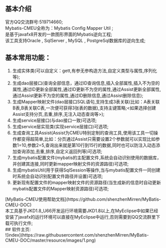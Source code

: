 ## 基本介绍
官方QQ交流群号:519714660;<br/>
Mybatis-CMEU全称为：Mybatis Config Mapper Util ;<br/>
是基于javafx8开发的一款图形界面的Mybatis逆向工程;<br/>
该工具支持Oracle , SqlServer , MySQL , PostgreSql数据库的逆向生成;<br/>
## 基本常用功能：<br/>
<ol>
<li>生成实体类(可以自定义：gett,有参无参构造方法,自定义类型与属性,序列化等);</li>
<li>生成dao层接口(查询全部信息，通过ID查询信息,插入全部属性,插入不为空的属性,通过ID更新全部属性,通过ID更新不为空的属性,通过Assist更新全部属性,通过Assist更新不为空的属性,通过ID删除信息,通过Assist删除信息);</li>
<li>生成Mapper映射文件(dao层接口SQL语句,支持生成3表关联(比如：A表关联B表,B表关联C表,一次便可获得3张表的数据),支持主键策略;<如果选择创建Assist支持分页,去重,排序,无注入动态查询等>);</li>
<li>生成service层接口(与dao接口一致)可选项;</li>
<li>生成service层实现类(实现service层接口)可选项;</li>
<li>生成查询工具Assist(Assist为CMEU特别定制的查询工具,使用该工具一切操作都变得超简单,比如：分页通过Assist只需要设置2个参数就可以实现比如参数1=10,参数2=5,查询出来就是第10行到15行的数据,同时也可以防注入动态添加查询添加,去重,排序,自定义返回列等)可选项;</li>
<li>生成mybatis配置文件(mybatis的主配置文件,系统会自动识别使用的数据库，并创建其连接,同时更新mapper映射文件的资源路径)可选项;</li>
<li>生成mybatisUtil(用于获得SqlSession等操作,当与mybatis配置文件一同创建时系统会自动识别配置文件路径并设置)可选项;</li>
<li>更新现有配置文件的mapper映射文件的资源路径(当生成新的信息时自动更新mybatis配置文件的Mapper映射资源路径)可选项;</li>
</ol>
[MyBatis-CMEU使用帮助文档](https://github.com/shenzhenMirren/MyBatis-CMEU-DOC)<br/>
本工具基于JKD1.8_U66开发运行环境需要JKD1.8以上,在MyEclipse中如果已经安装了javafx的运行环境可以直接在MyEclipse中运行,否则需要到QQ交流群里下载可执行文件;<br/>
## 软件主页:<br/>
![index](https://raw.githubusercontent.com/shenzhenMirren/MyBatis-CMEU-DOC/master/resource/images/1.png)


